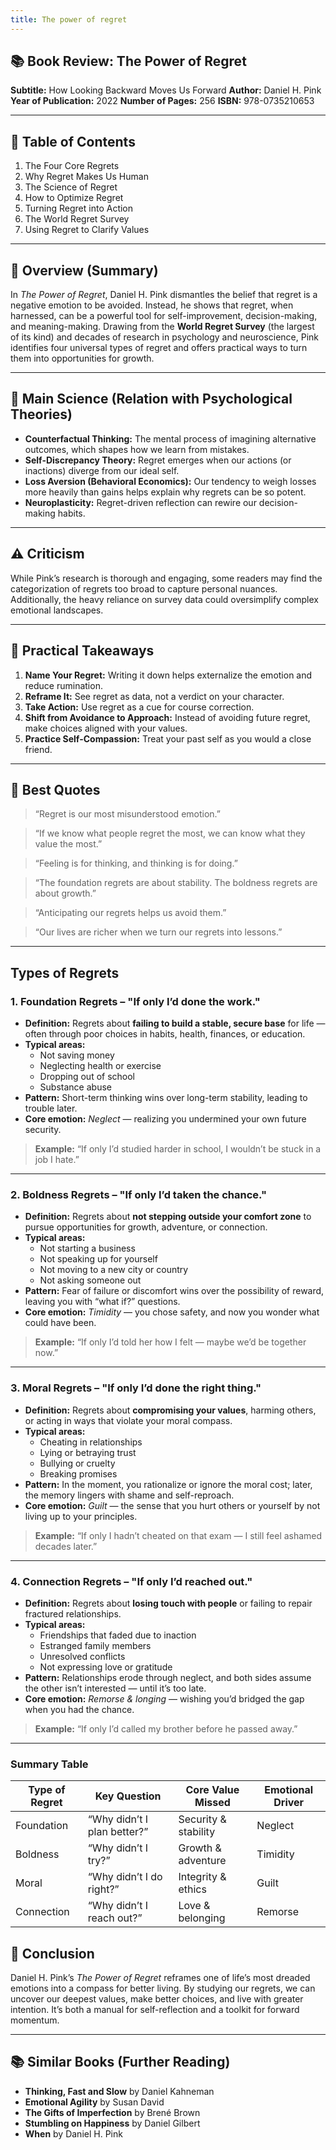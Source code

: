 ```yaml
--- 
title: The power of regret 
---
```



## 📚 **Book Review: The Power of Regret**

**Subtitle:** How Looking Backward Moves Us Forward
**Author:** Daniel H. Pink
**Year of Publication:** 2022
**Number of Pages:** 256
**ISBN:** 978-0735210653

---

## 📌 **Table of Contents**

1. The Four Core Regrets
2. Why Regret Makes Us Human
3. The Science of Regret
4. How to Optimize Regret
5. Turning Regret into Action
6. The World Regret Survey
7. Using Regret to Clarify Values

---

## 🌟 **Overview (Summary)**

In *The Power of Regret*, Daniel H. Pink dismantles the belief that regret is a negative emotion to be avoided. Instead, he shows that regret, when harnessed, can be a powerful tool for self-improvement, decision-making, and meaning-making. Drawing from the **World Regret Survey** (the largest of its kind) and decades of research in psychology and neuroscience, Pink identifies four universal types of regret and offers practical ways to turn them into opportunities for growth.

---

## 🧠 **Main Science (Relation with Psychological Theories)**

* **Counterfactual Thinking:** The mental process of imagining alternative outcomes, which shapes how we learn from mistakes.
* **Self-Discrepancy Theory:** Regret emerges when our actions (or inactions) diverge from our ideal self.
* **Loss Aversion (Behavioral Economics):** Our tendency to weigh losses more heavily than gains helps explain why regrets can be so potent.
* **Neuroplasticity:** Regret-driven reflection can rewire our decision-making habits.

---

## ⚠️ **Criticism**

While Pink’s research is thorough and engaging, some readers may find the categorization of regrets too broad to capture personal nuances. Additionally, the heavy reliance on survey data could oversimplify complex emotional landscapes.

---

## 🔑 **Practical Takeaways**

1. **Name Your Regret:** Writing it down helps externalize the emotion and reduce rumination.
2. **Reframe It:** See regret as data, not a verdict on your character.
3. **Take Action:** Use regret as a cue for course correction.
4. **Shift from Avoidance to Approach:** Instead of avoiding future regret, make choices aligned with your values.
5. **Practice Self-Compassion:** Treat your past self as you would a close friend.

---

## 💬 **Best Quotes**

> “Regret is our most misunderstood emotion.”

> “If we know what people regret the most, we can know what they value the most.”

> “Feeling is for thinking, and thinking is for doing.”

> “The foundation regrets are about stability. The boldness regrets are about growth.”

> “Anticipating our regrets helps us avoid them.”

> “Our lives are richer when we turn our regrets into lessons.”

---

## Types of Regrets

### 1. **Foundation Regrets** – "If only I’d done the work."
- **Definition:** Regrets about **failing to build a stable, secure base** for life — often through poor choices in habits, health, finances, or education.
- **Typical areas:**  
  - Not saving money  
  - Neglecting health or exercise  
  - Dropping out of school  
  - Substance abuse  
- **Pattern:** Short-term thinking wins over long-term stability, leading to trouble later.
- **Core emotion:** *Neglect* — realizing you undermined your own future security.

> **Example:** “If only I’d studied harder in school, I wouldn’t be stuck in a job I hate.”

---

### 2. **Boldness Regrets** – "If only I’d taken the chance."
- **Definition:** Regrets about **not stepping outside your comfort zone** to pursue opportunities for growth, adventure, or connection.
- **Typical areas:**  
  - Not starting a business  
  - Not speaking up for yourself  
  - Not moving to a new city or country  
  - Not asking someone out  
- **Pattern:** Fear of failure or discomfort wins over the possibility of reward, leaving you with “what if?” questions.
- **Core emotion:** *Timidity* — you chose safety, and now you wonder what could have been.

> **Example:** “If only I’d told her how I felt — maybe we’d be together now.”

---

### 3. **Moral Regrets** – "If only I’d done the right thing."
- **Definition:** Regrets about **compromising your values**, harming others, or acting in ways that violate your moral compass.
- **Typical areas:**  
  - Cheating in relationships  
  - Lying or betraying trust  
  - Bullying or cruelty  
  - Breaking promises  
- **Pattern:** In the moment, you rationalize or ignore the moral cost; later, the memory lingers with shame and self-reproach.
- **Core emotion:** *Guilt* — the sense that you hurt others or yourself by not living up to your principles.

> **Example:** “If only I hadn’t cheated on that exam — I still feel ashamed decades later.”

---

### 4. **Connection Regrets** – "If only I’d reached out."
- **Definition:** Regrets about **losing touch with people** or failing to repair fractured relationships.
- **Typical areas:**  
  - Friendships that faded due to inaction  
  - Estranged family members  
  - Unresolved conflicts  
  - Not expressing love or gratitude  
- **Pattern:** Relationships erode through neglect, and both sides assume the other isn’t interested — until it’s too late.
- **Core emotion:** *Remorse & longing* — wishing you’d bridged the gap when you had the chance.

> **Example:** “If only I’d called my brother before he passed away.”

---

### **Summary Table**

| Type of Regret      | Key Question                  | Core Value Missed      | Emotional Driver  |
|---------------------|------------------------------|------------------------|-------------------|
| Foundation          | “Why didn’t I plan better?”  | Security & stability   | Neglect           |
| Boldness            | “Why didn’t I try?”          | Growth & adventure     | Timidity          |
| Moral               | “Why didn’t I do right?”     | Integrity & ethics     | Guilt             |
| Connection          | “Why didn’t I reach out?”    | Love & belonging       | Remorse           |


## 📌 **Conclusion**

Daniel H. Pink’s *The Power of Regret* reframes one of life’s most dreaded emotions into a compass for better living. By studying our regrets, we can uncover our deepest values, make better choices, and live with greater intention. It’s both a manual for self-reflection and a toolkit for forward momentum.

---

## 📚 **Similar Books (Further Reading)**

* **Thinking, Fast and Slow** by Daniel Kahneman
* **Emotional Agility** by Susan David
* **The Gifts of Imperfection** by Brené Brown
* **Stumbling on Happiness** by Daniel Gilbert
* **When** by Daniel H. Pink
